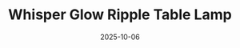 ---
title: Whisper Glow Ripple Table Lamp
date: 2025-10-06
publish_on: "2025-10-06"
summary: A modern, 3D-printed ripple-vase table lamp with a textured shade that casts a warm, gentle ambient glow — perfect for cozy desks, nightstands, or reading nooks.
tags: [Signage, PLA]
photos: ["/assets/img/table-lamp.png"]
category: Lighting
detail: >
  Any longer notes you want to show on the item page only. Materials, print
  settings, quirks, assembly notes—whatever helps.
---